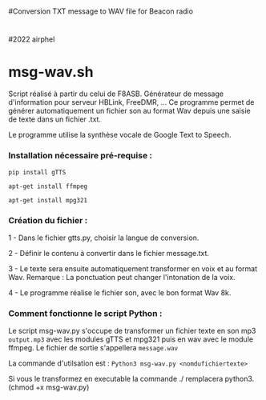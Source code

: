 #
#Conversion TXT message to WAV file for Beacon radio
#
#2022 airphel
#
# msg-wav.sh
Script réalisé à partir du celui de F8ASB.
Générateur de message d'information pour serveur HBLink, FreeDMR, ...
Ce programme permet de générer automatiquement un fichier son au format Wav depuis une saisie de texte dans un fichier .txt. 

Le programme utilise la synthèse vocale de Google Text to Speech. 
 
### Installation nécessaire pré-requise :

`pip install gTTS`

`apt-get install ffmpeg`

`apt-get install mpg321`


### Création du fichier :

1 - Dans le fichier gtts.py, choisir la langue de conversion.

2 - Définir le contenu à convertir dans le fichier message.txt.

3 - Le texte sera ensuite automatiquement transformer en voix et au format Wav. 
Remarque : La ponctuation peut changer l'intonation de la voix.

4 - Le programme réalise le fichier son, avec le bon format Wav 8k.


### Comment fonctionne le script Python :

Le script msg-wav.py s'occupe de transformer un fichier texte en son mp3 `output.mp3` avec les modules gTTS et mpg321 puis en wav avec le module ffmpeg.
Le fichier de sortie s'appellera `message.wav`

La commande d'utilsation est :
`Python3 msg-wav.py <nomdufichiertexte>`

Si vous le transformez en executable la commande ./ remplacera python3.
(chmod +x msg-wav.py)
